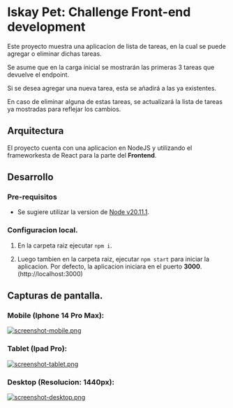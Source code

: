 # Iskay Pet: Challenge Front-end development
Este proyecto muestra una aplicacion de lista de tareas, en la cual se puede agregar o eliminar dichas tareas.

Se asume que en la carga inicial se mostrarán las primeras 3 tareas que devuelve el endpoint.

Si se desea agregar una nueva tarea, esta se añadirá a las ya existentes.

En caso de eliminar alguna de estas tareas, se actualizará la lista de tareas ya mostradas para reflejar los cambios.


## Arquitectura
El proyecto cuenta con una aplicacion en NodeJS y utilizando el frameworkesta de React para la parte del **Frontend**.

## Desarrollo
### Pre-requisitos
* Se sugiere utilizar la version de [Node v20.11.1](https://nodejs.org/en/blog/release/v20.11.1).

### Configuracion local.
1. En la carpeta raiz ejecutar `npm i`.

2. Luego tambien en la carpeta raiz, ejecutar `npm start` para iniciar la aplicacion. Por defecto, la aplicacion iniciara en el puerto **3000**.(http://localhost:3000)

## Capturas de pantalla.
### Mobile (Iphone 14 Pro Max):
[![screenshot-mobile.png](https://i.postimg.cc/pdh42xVg/screenshot-mobile.png)](https://postimg.cc/DWhBg9Xg)

### Tablet (Ipad Pro):
[![screenshot-tablet.png](https://i.postimg.cc/cL9GxXR8/screenshot-tablet.png)](https://postimg.cc/w1mGF5b6)

### Desktop (Resolucion: 1440px):
[![screenshot-desktop.png](https://i.postimg.cc/bw3pGzhr/screenshot-desktop.png)](https://postimg.cc/BjLdkftf)